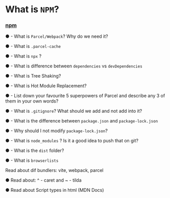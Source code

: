 # What is `NPM`?

### [npm](https://www.npmjs.com/)


● - What is `Parcel/Webpack`? Why do we need it?

● - What is `.parcel-cache`

● - What is `npx` ?

● - What is difference between `dependencies` vs `devDependencies`

● - What is Tree Shaking?

● - What is Hot Module Replacement?

● - List down your favourite 5 superpowers of Parcel and describe any 3 of them in your own words?

● - What is `.gitignore`? What should we add and not add into it?

● - What is the difference between `package.json` and `package-lock.json`

● - Why should I not modify `package-lock.json`?

● - What is `node_modules` ? Is it a good idea to push that on git?

● - What is the `dist` folder?

● - What is `browserlists`

Read about dif bundlers: vite, webpack, parcel

● Read about: ^ - caret and ~ - tilda

● Read about Script types in html (MDN Docs)


